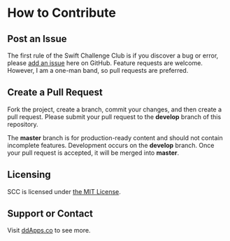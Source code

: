# How to Contribute

## Post an Issue

The first rule of the Swift Challenge Club is if you discover a bug or error, please [add an issue](https://github.com/duliodenis/swift-challenge-club/issues) here on GitHub. Feature requests are welcome. However, I am a one-man band, so pull requests are preferred.


## Create a Pull Request

Fork the project, create a branch, commit your changes, and then create a pull request. Please submit your pull request to the **develop** branch of this repository.

The **master** branch is for production-ready content and should not contain incomplete features. Development occurs on the **develop** branch. Once your pull request is accepted, it will be merged into **master**.


## Licensing
SCC is licensed under [the MIT License](LICENSE).

## Support or Contact
Visit [ddApps.co](http://ddapps.co) to see more.